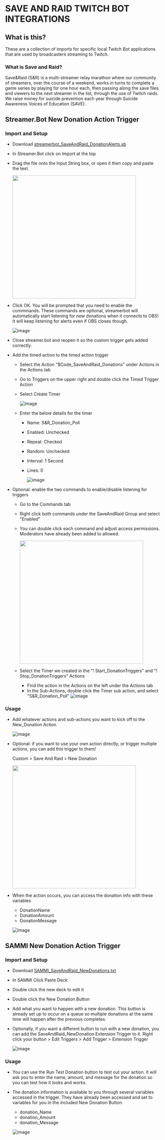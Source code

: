 # SAVE AND RAID TWITCH BOT INTEGRATIONS
## What is this?
These are a collection of imports for specific local Twitch Bot applications that are used by broadcasters streaming to Twitch.

### What is Save and Raid?
Save&Raid (S&R) is a multi-streamer relay marathon where our community of streamers, over the course of a weekend, works in turns to complete a game series by playing for one hour each, then passing along the save files and viewers to the next streamer in the list, through the use of Twitch raids. We raise money for suicide prevention each year through Suicide Awareness Voices of Education (SAVE).

## Streamer.Bot New Donation Action Trigger
### Import and Setup
- Download
  <a href="https://raw.githubusercontent.com/CaptainPeelcard/SaveAndRaid-Twitch-Bot-Integrations/f8e5702072240a11f012241a5edb4744937e823e/streamerbot_SaveAndRaid_DonationAlerts.sb" target="_blank" download>streamerbot_SaveAndRaid_DonationAlerts.sb</a>
- In Streamer.Bot click on Import at the top
- Drag the file onto the Input String box, or open it then copy and paste the text.

  <img src="https://github.com/CaptainPeelcard/SaveAndRaid-Twitch-Bot-Integrations/assets/134344260/42e497a9-77ad-4054-8f58-5af3ea2eabc9" width="400">
  
- Click OK. You will be prompted that you need to enable the commmands. These commands are optional, streamerbot will automatically start listening for new donations when it connects to OBS! It will keep listening for alerts even if OBS closes though.

  ![image](https://github.com/CaptainPeelcard/SaveAndRaid-Twitch-Bot-Integrations/assets/134344260/e09a8bd9-e892-4a8e-a7ba-f0fd82794d8b)
  
- Close streamer.bot and reopen it so the custom trigger gets added correctly.
- Add the timed action to the timed action trigger
  - Select the Action "$Code_SaveAndRaid_Donations" under Actions in the Actions tab
  - Go to Triggers on the upper right and double click the Timed Trigger Action
  - Select Create Timer
    
    ![image](https://github.com/CaptainPeelcard/SaveAndRaid-Twitch-Bot-Integrations/assets/134344260/6141749e-3ec5-49f4-b6ef-4be1043c8cb5)
    
  - Enter the below details for the timer
    - Name: S&R_Donation_Poll
    - Enabled: Unchecked
    - Repeat: Checked
    - Random: Unchecked
    - Interval: 1 Second
    - Lines: 0
      
      ![image](https://github.com/CaptainPeelcard/SaveAndRaid-Twitch-Bot-Integrations/assets/134344260/2c6a2fd2-e22c-40db-8f79-4a12e62c0012)

- Optional: enable the two commands to enable/disable listening for triggers
  - Go to the Commands tab
  - Right click both commands under the SaveAndRaid Group and select "Enabled"
  - You can double click each command and adjust access permissions. Moderators have already been added to allowed.
    
    <img src="https://github.com/CaptainPeelcard/SaveAndRaid-Twitch-Bot-Integrations/assets/134344260/c16ae5ed-5ecd-4764-b90e-61c60de046a2" width="400">

  - Select the Timer we created in the "! Start_DonationTriggers" and "! Stop_DonationTriggers" Actions
      - Find the action in the Actions on the left under the Actions tab
      - In the Sub-Actions, double click the Timer sub action, and select "S&R_Donation_Poll"
        ![image](https://github.com/CaptainPeelcard/SaveAndRaid-Twitch-Bot-Integrations/assets/134344260/67efcad1-5eb7-4039-9812-85c3b79baf1d)


### Usage
- Add whatever actions and sub-actions you want to kick off to the New_Donation Action
  
  ![image](https://github.com/CaptainPeelcard/SaveAndRaid-Twitch-Bot-Integrations/assets/134344260/964857b3-76fd-4f4d-9f55-f8e9c58e7829)

- Optional: if you want to use your own action directly, or trigger multiple actions, you can add this trigger to them!
  
    Custom > Save And Raid > New Donation

  <img src="https://github.com/CaptainPeelcard/SaveAndRaid-Twitch-Bot-Integrations/assets/134344260/be54f68f-17cf-40a7-a9ec-532a73eea1a7" width="400">
  
- When the action occurs, you can access the donation info with these variables
    - DonationName
    - DonationAmount
    - DonationMessage
      
    ![image](https://github.com/CaptainPeelcard/SaveAndRaid-Twitch-Bot-Integrations/assets/134344260/b360e54d-551e-4617-800b-fadbb557b7a6)



## SAMMI New Donation Action Trigger
### Import and Setup
- Download [SAMMI_SaveAndRaid_NewDonations.txt](https://raw.githubusercontent.com/CaptainPeelcard/SaveAndRaid-Twitch-Bot-Integrations/main/SAMMI_SaveAndRaid_NewDonations..txt)
- In SAMMI Click Paste Deck
- Double click the new deck to edit it
- Double click the New Donation Button
- Add what you want to happen with a new donation. This button is already set up to occur on a queue so multiple donations at the same time will happen after the previous completes.
- Optionally, if you want a different button to run with a new donation, you can add the SaveAndRaid_NewDonation Extension Trigger to it. Right click your button > Edit Triggers > Add Trigger > Extension Trigger
  
  ![image](https://github.com/CaptainPeelcard/SaveAndRaid-Twitch-Bot-Integrations/assets/134344260/edfba4e0-7c59-4a01-a05f-2dfd2cbd31ed)


### Usage
- You can use the Run Test Donation button to test out your action. It will ask you to enter the name, amount, and message for the donation so you can test how it looks and works.
- The donation information is available to you through several variables accessed in the trigger. They have already been accessed and set to variables for you in the included New Donation Button
    - donation_Name
    - donation_Amount
    - donation_Message
      
  ![image](https://github.com/CaptainPeelcard/SaveAndRaid-Twitch-Bot-Integrations/assets/134344260/5f2cc153-1c6c-416b-ad77-ef7e5e34015a)
